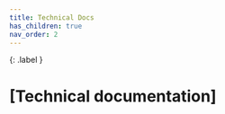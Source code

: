 ```yaml
---
title: Technical Docs
has_children: true
nav_order: 2
---
```


{: .label }

# [Technical documentation]
